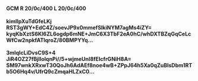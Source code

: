 #### GCM R 20/0c/400 L 20/0c/400
**kimlIpXuTdGfeLKj**<br/>**RST3gWY+EdC4Z/soevJP9x0mmefSlkiNYM7agMs4iZY=**<br/>**kyqKbXztS6Kl6ZL6ogdp6mNE+JmC6X3TbF2eA0hC/whDXTBZqGqCeLcWfCw2npkfATlqroZ/80BMPYYq...**<br/><br/>
**3mIqIcLiDvsC9S+4**<br/>**JiR4OZ27fBjIIolqnPi//5+wjmeUnI8fEIcfrGNiH8A=**<br/>**SM97wnkXRxwT30QoJh6AdAEf8noe4wB+ZPpJ64h5Xa0qZuBlsDbm1RTb5O6Hq4v/UfrQ9cZmqaHLZxC0...**